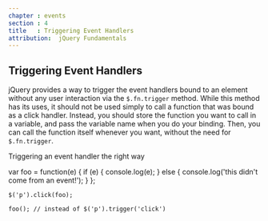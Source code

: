 ```yaml
---
chapter : events
section : 4
title   : Triggering Event Handlers
attribution:  jQuery Fundamentals
---
```

## Triggering Event Handlers

jQuery provides a way to trigger the event handlers bound to an element without
any user interaction via the `$.fn.trigger` method.  While this method has its
uses, it should not be used simply to call a function that was bound as a click
handler.  Instead, you should store the function you want to call in a
variable, and pass the variable name when you do your binding.  Then, you can
call the function itself whenever you want, without the need for
`$.fn.trigger`.

<div class="example">
Triggering an event handler the right way

   var foo = function(e) {
        if (e) {
            console.log(e);
        } else {
            console.log('this didn\'t come from an event!');
    	}
    };

    $('p').click(foo);

    foo(); // instead of $('p').trigger('click')
</div>
